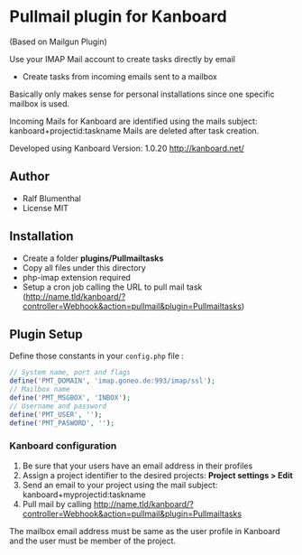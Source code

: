 Pullmail plugin for Kanboard
============================
(Based on Mailgun Plugin)

Use your IMAP Mail account to create tasks directly by email

- Create tasks from incoming emails sent to a mailbox

Basically only makes sense for personal installations since one specific mailbox is used.

Incoming Mails for Kanboard are identified using the mails subject: kanboard+projectid:taskname
Mails are deleted after task creation.


Developed using Kanboard Version: 1.0.20
http://kanboard.net/

Author
------

- Ralf Blumenthal
- License MIT

Installation
------------

- Create a folder **plugins/Pullmailtasks**
- Copy all files under this directory
- php-imap extension required
- Setup a cron job calling the URL to pull mail task (http://name.tld/kanboard/?controller=Webhook&action=pullmail&plugin=Pullmailtasks)

Plugin Setup
-------------------------------------------

Define those constants in your `config.php` file :

```php
// System name, port and flags
define('PMT_DOMAIN', 'imap.goneo.de:993/imap/ssl');
// Mailbox name
define('PMT_MSGBOX', 'INBOX');
// Username and password
define('PMT_USER', '');
define('PMT_PASWORD', '');
```

### Kanboard configuration

1. Be sure that your users have an email address in their profiles
2. Assign a project identifier to the desired projects: **Project settings > Edit**
3. Send an email to your project using the mail subject: kanboard+myprojectid:taskname
4. Pull mail by calling http://name.tld/kanboard/?controller=Webhook&action=pullmail&plugin=Pullmailtasks

The mailbox email address must be same as the user profile in Kanboard and the user must be member of the project.
